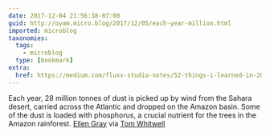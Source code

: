 ```yaml
---
date: 2017-12-04 21:56:38-07:00
guid: http://oyam.micro.blog/2017/12/05/each-year-million.html
imported: microblog
taxonomies:
  tags:
    - microblog
  type: [bookmark]
extra:
  href: https://medium.com/fluxx-studio-notes/52-things-i-learned-in-2017-d9fb0040bdcb
---
```

Each year, 28 million tonnes of dust is picked up by wind from the Sahara desert, carried across the Atlantic and dropped on the Amazon basin. Some of the dust is loaded with phosphorus, a crucial nutrient for the trees in the Amazon rainforest. [Ellen Gray](https://www.nasa.gov/content/goddard/nasa-satellite-reveals-how-much-saharan-dust-feeds-amazon-s-plants) via [Tom Whitwell](https://medium.com/fluxx-studio-notes/52-things-i-learned-in-2017-d9fb0040bdcb)
